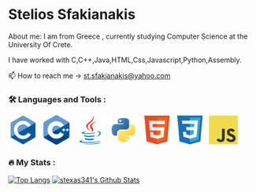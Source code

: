# Stelios Sfakianakis
About me: I am from Greece , currently studying Computer Science at the University Of Crete.

I have worked with C,C++,Java,HTML,Css,Javascript,Python,Assembly.

📫 How to reach me -> st.sfakianakis@yahoo.com

### :hammer_and_wrench: Languages and Tools :
<img src="https://github.com/devicons/devicon/blob/master/icons/c/c-original.svg" title="C" alt="C" width="60" height="60"/>&nbsp;
<img src="https://github.com/devicons/devicon/blob/master/icons/cplusplus/cplusplus-original.svg" title="C++" alt="C++" width="60" height="60"/>&nbsp;
<img src="https://github.com/devicons/devicon/blob/master/icons/java/java-original.svg" title="Java" alt="Java" width="60" height="60"/>&nbsp;
<img src="https://github.com/devicons/devicon/blob/master/icons/python/python-original.svg" title="Python" alt="Python" width="60" height="60"/>&nbsp;
<img src="https://github.com/devicons/devicon/blob/master/icons/html5/html5-original.svg" title="html" alt="html" width="60" height="60"/>&nbsp;
<img src="https://github.com/devicons/devicon/blob/master/icons/css3/css3-original.svg" title="css" alt="css" width="60" height="60"/>&nbsp;
<img src="https://github.com/devicons/devicon/blob/master/icons/javascript/javascript-original.svg" title="js" alt="js" width="60" height="60"/>&nbsp;

### :fire: My Stats :

[![Top Langs](https://github-readme-stats.vercel.app/api/top-langs/?username=stexas341&layout=compact&lang_count=6&theme=dracula)](https://github.com/anuraghazra/github-readme-stats)
[![stexas341's Github Stats](https://github-readme-stats.vercel.app/api?username=stexas341&show_icons=true&theme=dracula&hide=stars,prs)](https://github.com/stexas341/github-readme-stats)
